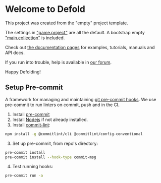 # Welcome to Defold

This project was created from the "empty" project template.

The settings in ["game.project"](defold://open?path=/game.project) are all the default. A bootstrap empty ["main.collection"](defold://open?path=/main/main.collection) is included.

Check out [the documentation pages](https://defold.com/learn) for examples, tutorials, manuals and API docs.

If you run into trouble, help is available in [our forum](https://forum.defold.com).

Happy Defolding!

## Setup Pre-commit

A framework for managing and maintaining [git pre-commit hooks](https://www.atlassian.com/git/tutorials/git-hooks).
We use pre-commit to run linters on commit, push and in the CI.

1. Install [pre-commit](https://pre-commit.com/#installation)
2. Install [Nodejs](https://nodejs.org/en/) if not already installed.
3. Install [commit-lint](https://commitlint.js.org/):

```bash
npm install -g @commitlint/cli @commitlint/config-conventional
```

3. Set up pre-commit, from repo's directory:

```bash
pre-commit install
pre-commit install --hook-type commit-msg
```

4. Test running hooks:

```bash
pre-commit run -a
```
